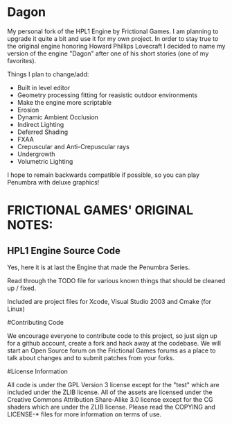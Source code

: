 Dagon
=====

My personal fork of the HPL1 Engine by Frictional Games. I am planning to upgrade it quite a bit and
use it for my own project. In order to stay true to the original engine honoring Howard Phillips Lovecraft
I decided to name my version of the engine "Dagon" after one of his short stories (one of my favorites).

Things I plan to change/add:

+ Built in level editor
+ Geometry processing fitting for reasistic outdoor environments
+ Make the engine more scriptable
+ Erosion
+ Dynamic Ambient Occlusion
+ Indirect Lighting
+ Deferred Shading
+ FXAA
+ Crepuscular and Anti-Crepuscular rays
+ Undergrowth
+ Volumetric Lighting

I hope to remain backwards compatible if possible, so you can play Penumbra with deluxe graphics!

FRICTIONAL GAMES' ORIGINAL NOTES:
============================

HPL1 Engine Source Code
-----------------------

Yes, here it is at last the Engine that made the Penumbra Series.

Read through the TODO file for various known things that should be cleaned up / fixed.

Included are project files for Xcode, Visual Studio 2003 and Cmake (for Linux)

#Contributing Code

We encourage everyone to contribute code to this project, so just sign up for a github account, create a fork and hack away at the codebase. We will start an Open Source forum on the Frictional Games forums as a place to talk about changes and to submit patches from your forks.


#License Information

All code is under the GPL Version 3 license except for the "test" which are included under the ZLIB license. All of the assets are licensed under the Creative Commons Attribution Share-Alike 3.0 license except for the CG shaders which are under the ZLIB license.  Please read the COPYING and LICENSE-* files for more information on terms of use.

